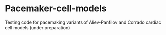 # Pacemaker-cell-models
Testing code for pacemaking variants of Aliev-Panfilov and Corrado cardiac cell models
(under preparation)
